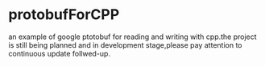 protobufForCPP
==============

an example of google ptotobuf for reading and writing with cpp.the project is still being planned and in development stage,please pay attention to continuous update follwed-up. 
